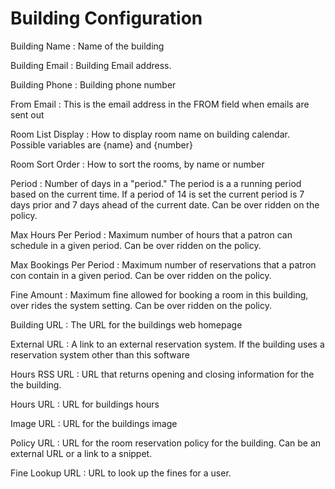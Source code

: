 Building Configuration
======================

Building Name
: Name of the building

Building Email
: Building Email address. 

Building Phone
: Building phone number

From Email
: This is the email address in the FROM field when emails are sent out

Room List Display
: How to display room name on building calendar. Possible variables are {name} and {number}

Room Sort Order
: How to sort the rooms, by name or number

Period
: Number of days in a "period."  The period is a a running period based on the current time. If a period of 14 is set the current period is 7 days prior and 7 days ahead of the current date.  Can be over ridden on the policy. 

Max Hours Per Period
: Maximum number of hours that a patron can schedule in a given period. Can be over ridden on the policy.

Max Bookings Per Period
: Maximum number of reservations that a patron con contain in a given period. Can be over ridden on the policy.

Fine Amount
: Maximum fine allowed for booking a room in this building, over rides the system setting. Can be over ridden on the policy.

Building URL
: The URL for the buildings web homepage

External URL
: A link to an external reservation system. If the building uses a reservation system other than this software

Hours RSS URL
: URL that returns opening and closing information for the the building. 

Hours URL
: URL for buildings hours 

Image URL
: URL for the buildings image

Policy URL
: URL for the room reservation policy for the building. Can be an external URL or a link to a snippet.

Fine Lookup URL
: URL to look up the fines for a user. 